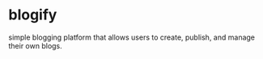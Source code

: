 # blogify
simple blogging platform that allows users to create, publish, and manage their own blogs.
